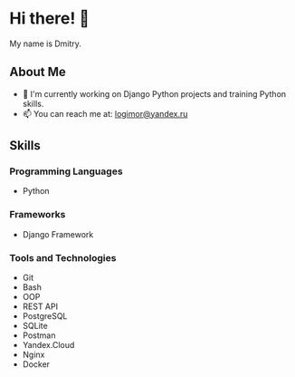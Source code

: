# Hi there! 👋

My name is Dmitry.

## About Me
- 🔭 I'm currently working on Django Python projects and training Python skills.
- 📫 You can reach me at: logimor@yandex.ru

## Skills
### Programming Languages
- Python

### Frameworks
- Django Framework

### Tools and Technologies
- Git
- Bash
- OOP
- REST API
- PostgreSQL
- SQLite
- Postman
- Yandex.Cloud
- Nginx
- Docker





